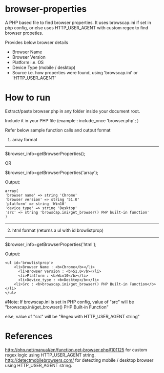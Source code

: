 # browser-properties
A PHP based file to find browser properties. It uses browscap.ini if set in php config, or else uses HTTP_USER_AGENT with custom regex to find browser propeties.

Provides below browser details
  - Browser Name
  - Browser Version
  - Platform i.e. OS
  - Device Type (mobile / desktop)
  - Source i.e. how properties were found, using 'browscap.ini' or 'HTTP_USER_AGENT'

# How to run

Extract/paste browser.php in any folder inside your document root.

Include it in your PHP file (example : include_once 'browser.php'; )

Refer below sample function calls and output format


 1. array format
--------------------

$browser_info=getBrowserProperties();

 OR

$browser_info=getBrowserProperties('array');

Output:

    array(
    'browser name' => string 'Chrome' 
    'browser version' => string '51.0'
    'platform' => string 'Win10' 
    'device_type' => string 'Desktop'
    'src' => string 'browscap.ini/get_browser() PHP built-in function'
    )

--------------------
 2. html format (returns a ul with id browlistprop)
--------------------

  $browser_info=getBrowserProperties('html');
  
  Output:
  
	<ul id='browlistprop'>
      	<li>Browser Name : <b>Chrome</b></li>
          <li>Browser Version : <b>51.0</b></li>
          <li>Platform : <b>Win10</b></li>
          <li>Device_type : <b>Desktop</b></li>
  		<li>Src : <b>browscap.ini/get_browser() PHP Built-in Function</b></li>
	</ul>

#Note:
If browscap.ini is set in PHP config, value of "src" will be "browscap.ini/get_browser() PHP Built-in Function"
 
else, value of "src" will be "Regex with HTTP_USER_AGENT string"



# References
http://php.net/manual/en/function.get-browser.php#101125 for custom regex logic using HTTP_USER_AGENT string.
http://detectmobilebrowsers.com/ for detecting mobile / desktop browser using HTTP_USER_AGENT string.
